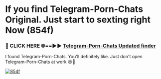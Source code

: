 # If you find Telegram-Porn-Chats Original. Just start to sexting right Now (854f)

<h3>🔴 CLICK HERE 🌐==►► <a href="https://tinyurl.com/mtbk5fxa" rel="nofollow">Telegram-Porn-Chats Updated finder</a></h3>

I found Telegram-Porn-Chats. You'll definitely like. Just don't open Telegram-Porn-Chats at work 😉💬

[![854f](https://i.imgur.com/Q8WKrnY.jpeg)](https://tinyurl.com/mtbk5fxa)
